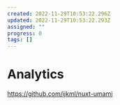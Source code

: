 ```yaml
---
created: 2022-11-29T10:53:22.296Z
updated: 2022-11-29T10:53:22.293Z
assigned: ""
progress: 0
tags: []
---
```


# Analytics

https://github.com/ijkml/nuxt-umami

